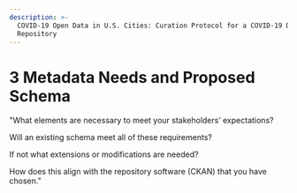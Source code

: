 ```yaml
---
description: >-
  COVID-19 Open Data in U.S. Cities: Curation Protocol for a COVID-19 Data
  Repository
---
```


# 3 Metadata Needs and Proposed Schema

"What elements are necessary to meet your stakeholders’ expectations?

Will an existing schema meet all of these requirements?

If not what extensions or modifications are needed? 

How does this align with the repository software \(CKAN\) that you have chosen."

